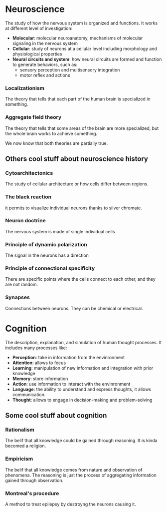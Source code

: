 # Neuroscience

The study of how the nervous system is organized and functions.
It works at different level of investigation:
- __Molecular__: molecular neuroanatomy, mechanisms of molecular signaling in the nervous system
- __Cellular__: study of neurons at a cellular level including morphology and physiological properties
- __Neural circuits and system__: how neural circuits are formed and function to generate behaviors, such as:
	- sensory perception and multisensory integration
	- motor reflex and actions

### Localizationism
The theory that tells that each part of the human brain is specialized in something.

### Aggregate field theory
The theory that tells that some areas of the brain are more specialized, but the whole brain works to achieve something.

We now know that both theories are partially true.

## Others cool stuff about neuroscience history

### Cytoarchitectonics 
The study of cellular architecture or how cells differ between regions.

### The black reaction
it permits to visualize individual neurons thanks to silver chromate.

### Neuron doctrine
The nervous system is made of single individual cells

### Principle of dynamic polarization
The signal in the neurons has a direction

### Principle of connectional specificity
There are specific points where the cells connect to each other, and they are not random.

### Synapses
Connections between neurons. They can be chemical or electrical.

# Cognition

The description, explanation, and simulation of human thought processes.
It includes many processes like:
- __Perception__: take in information from the envinronment
- __Attention__: allows to focus
- __Learning__: manipulation of new information and integration with prior knowledge
- __Memory__: store information
- __Action__: use information to interact with the envinronment
- __Language__: the ability to understand and express thoughts, it allows communication.
- __Thought__: allows to engage in decision-making and problem-solving


## Some cool stuff about cognition

### Rationalism 
The belif that all knowledge could be gained through reasoning. It is kinda becomed a religion.

### Empiricism
The belif that all knowledge comes from nature and observation of phenomena. The reasoning is just the process of aggregating information gained through observation.

### Montreal's procedure
A method to treat epilepsy by destroyng the neurons causing it.